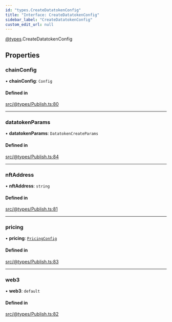 ```yaml
---
id: "types.CreateDatatokenConfig"
title: "Interface: CreateDatatokenConfig"
sidebar_label: "CreateDatatokenConfig"
custom_edit_url: null
---
```


[@types](../modules/types.md).CreateDatatokenConfig

## Properties

### chainConfig

• **chainConfig**: `Config`

#### Defined in

[src/@types/Publish.ts:80](https://github.com/deltaDAO/nautilus/blob/89168de/src/@types/Publish.ts#L80)

___

### datatokenParams

• **datatokenParams**: `DatatokenCreateParams`

#### Defined in

[src/@types/Publish.ts:84](https://github.com/deltaDAO/nautilus/blob/89168de/src/@types/Publish.ts#L84)

___

### nftAddress

• **nftAddress**: `string`

#### Defined in

[src/@types/Publish.ts:81](https://github.com/deltaDAO/nautilus/blob/89168de/src/@types/Publish.ts#L81)

___

### pricing

• **pricing**: [`PricingConfig`](types.PricingConfig.md)

#### Defined in

[src/@types/Publish.ts:83](https://github.com/deltaDAO/nautilus/blob/89168de/src/@types/Publish.ts#L83)

___

### web3

• **web3**: `default`

#### Defined in

[src/@types/Publish.ts:82](https://github.com/deltaDAO/nautilus/blob/89168de/src/@types/Publish.ts#L82)
